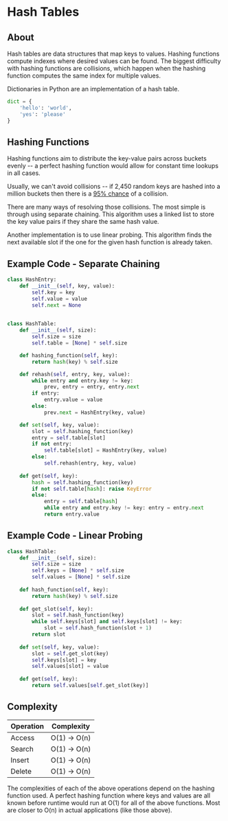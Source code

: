# Hash Tables

## About
Hash tables are data structures that map keys to values. Hashing functions compute indexes where desired values can be found. The biggest difficulty with hashing functions are collisions, which happen when the hashing function computes the same index for multiple values. 

Dictionaries in Python are an implementation of a hash table.

```python
dict = {
    'hello': 'world',
    'yes': 'please'
}
```

## Hashing Functions
Hashing functions aim to distribute the key-value pairs across buckets  evenly -- a perfect hashing function would allow for constant time lookups in all cases.

Usually, we can't avoid collisions -- if 2,450 random keys are hashed into a million buckets then there is a [95% chance](https://en.wikipedia.org/wiki/Hash_table) of a collision.

There are many ways of resolving those collisions. The most simple is through using separate chaining. This algorithm uses a linked list to store the key value pairs if they share the same hash value.

Another implementation is to use linear probing. This algorithm finds the next available slot if the one for the given hash function is already taken. 


## Example Code - Separate Chaining
```python
class HashEntry:
    def __init__(self, key, value):
        self.key = key
        self.value = value
        self.next = None
    

class HashTable:
    def __init__(self, size):
        self.size = size
        self.table = [None] * self.size

    def hashing_function(self, key):
        return hash(key) % self.size

    def rehash(self, entry, key, value):
        while entry and entry.key != key:
            prev, entry = entry, entry.next
        if entry:
            entry.value = value
        else:
            prev.next = HashEntry(key, value)

    def set(self, key, value):
        slot = self.hashing_function(key)
        entry = self.table[slot]
        if not entry:
            self.table[slot] = HashEntry(key, value)
        else:
            self.rehash(entry, key, value)
    
    def get(self, key):
        hash = self.hashing_function(key)
        if not self.table[hash]: raise KeyError
        else:
            entry = self.table[hash]
            while entry and entry.key != key: entry = entry.next
            return entry.value
```


## Example Code - Linear Probing
```python
class HashTable:
    def __init__(self, size):
        self.size = size
        self.keys = [None] * self.size
        self.values = [None] * self.size
      
    def hash_function(self, key):
        return hash(key) % self.size
    
    def get_slot(self, key):
        slot = self.hash_function(key)
        while self.keys[slot] and self.keys[slot] != key:
            slot = self.hash_function(slot + 1)
        return slot
    
    def set(self, key, value):
        slot = self.get_slot(key)
        self.keys[slot] = key
        self.values[slot] = value
        
    def get(self, key):
        return self.values[self.get_slot(key)]
``` 

## Complexity
|Operation|Complexity|
|---------|----------|
|Access   |O(1) -> O(n)|
|Search   |O(1) -> O(n)|
|Insert   |O(1) -> O(n)|
|Delete   |O(1) -> O(n)| 

The complexities of each of the above operations depend on the hashing function used. A perfect hashing function where keys and values are all known before runtime would run at O(1) for all of the above functions. Most are closer to O(n) in actual applications (like those above). 
